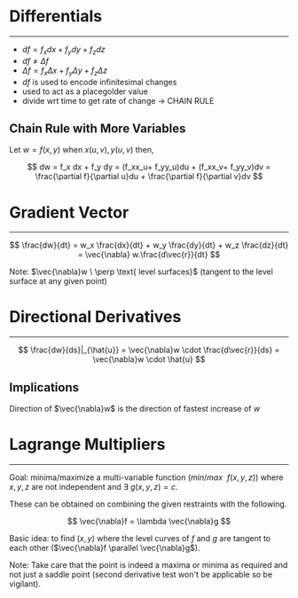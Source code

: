 # Differentials

---

- $df = f_xdx + f_ydy+f_zdz$
- $df \neq \Delta f$
- $\Delta f =  f_x\Delta x + f_y\Delta y + f_z\Delta z$
- $df$ is used to encode infinitesimal changes
- used to act as a placegolder value
- divide wrt time to get rate of change $\rightarrow$ CHAIN RULE

## Chain Rule with More Variables

Let $w = f(x, y)$ when $x(u, v), y(u, v)$ then,

$$
dw = f_x dx + f_y dy = (f_xx_u+ f_yy_u)du + (f_xx_v+ f_yy_v)dv = \frac{\partial f}{\partial u}du + \frac{\partial f}{\partial v}dv
$$

# Gradient Vector

---

$$
\frac{dw}{dt} = w_x \frac{dx}{dt} + w_y \frac{dy}{dt} + w_z \frac{dz}{dt} = \vec{\nabla} w.\frac{d\vec{r}}{dt}
$$

Note: $\vec{\nabla}w \ \perp \text{ level surfaces}$ (tangent to the level surface at any given point)

# Directional Derivatives

---

$$
\frac{dw}{ds}|_{\hat{u}} = \vec{\nabla}w \cdot \frac{d\vec{r}}{ds} = \vec{\nabla}w \cdot \hat{u}
$$

## Implications

Direction of $\vec{\nabla}w$ is the direction of fastest increase of $w$

# Lagrange Multipliers

---

Goal: minima/maximize a multi-variable function ($min/max\ \  f(x, y, z)$) where $x, y, z$ are not independent and $\exists$ $g(x, y, z) = c$.

These can be obtained on combining the given restraints with the following.

$$
\vec{\nabla}f = \lambda \vec{\nabla}g
$$

Basic idea: to find $(x, y)$ where the level curves of $f$ and $g$  are tangent to each other ($\vec{\nabla}f \parallel \vec{\nabla}g$). 

Note: Take care that the point is indeed a maxima or minima as required and not just a saddle point (second derivative test won't be applicable so be vigilant).